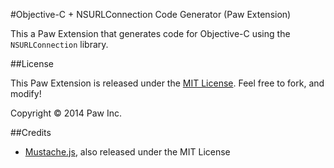 #Objective-C + NSURLConnection Code Generator (Paw Extension)

This a Paw Extension that generates code for Objective-C using the `NSURLConnection` library.

##License

This Paw Extension is released under the [MIT License](LICENSE). Feel free to fork, and modify!

Copyright © 2014 Paw Inc.

##Credits

* [Mustache.js](https://github.com/janl/mustache.js/), also released under the MIT License
